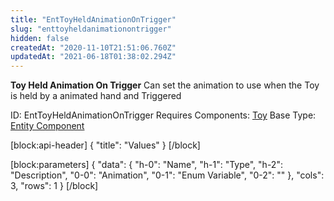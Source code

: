 ```yaml
---
title: "EntToyHeldAnimationOnTrigger"
slug: "enttoyheldanimationontrigger"
hidden: false
createdAt: "2020-11-10T21:51:06.760Z"
updatedAt: "2021-06-18T01:38:02.294Z"
---
```

**Toy Held Animation On Trigger**
Can set the animation to use when the Toy is held by a animated hand and Triggered

ID: EntToyHeldAnimationOnTrigger
Requires Components: [Toy](doc:enttoy)
Base Type: [Entity Component](doc:componententity)

[block:api-header]
{
  "title": "Values"
}
[/block]

[block:parameters]
{
  "data": {
    "h-0": "Name",
    "h-1": "Type",
    "h-2": "Description",
    "0-0": "Animation",
    "0-1": "Enum Variable<Humanoid Animation Trigger>",
    "0-2": ""
  },
  "cols": 3,
  "rows": 1
}
[/block]